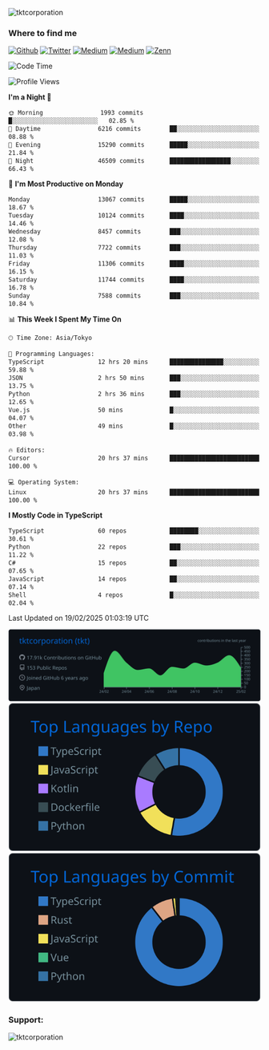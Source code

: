 <p align="left"> <img src="https://komarev.com/ghpvc/?username=tktcorporation&label=Profile%20views&color=0e75b6&style=flat" alt="tktcorporation" /> </p>

<h3>Where to find me</h3>
<p>
<a href="https://github.com/tktcorporation" target="_blank"><img alt="Github" src="https://img.shields.io/badge/GitHub-%2312100E.svg?&style=for-the-badge&logo=Github&logoColor=white" /></a>
<a href="https://twitter.com/tktcorporation" target="_blank"><img alt="Twitter" src="https://img.shields.io/badge/twitter-%231DA1F2.svg?&style=for-the-badge&logo=twitter&logoColor=white" /></a>
<a href="https://www.linkedin.com/in/tktcorporation" target="_blank"><img alt="Medium" src="https://img.shields.io/badge/linkdin-0a66c2.svg?&style=for-the-badge&logo=linkedin&logoColor=white" /></a>
<a href="https://qiita.com/tktcorporation" target="_blank"><img alt="Medium" src="https://img.shields.io/badge/qiita-55C500.svg?&style=for-the-badge&logo=qiita&logoColor=white" /></a>
<a href="https://zenn.dev/tktcorporation" target="_blank"><img alt="Zenn" src="https://img.shields.io/badge/Zenn-3EA8FF.svg?&style=for-the-badge&logo=Zenn&logoColor=white" /></a>
</p>
  
<!--START_SECTION:waka-->
![Code Time](http://img.shields.io/badge/Code%20Time-2%2C154%20hrs%2050%20mins-blue)

![Profile Views](http://img.shields.io/badge/Profile%20Views-3-blue)

**I'm a Night 🦉** 

```text
🌞 Morning                1993 commits        █░░░░░░░░░░░░░░░░░░░░░░░░   02.85 % 
🌆 Daytime                6216 commits        ██░░░░░░░░░░░░░░░░░░░░░░░   08.88 % 
🌃 Evening                15290 commits       █████░░░░░░░░░░░░░░░░░░░░   21.84 % 
🌙 Night                  46509 commits       █████████████████░░░░░░░░   66.43 % 
```
📅 **I'm Most Productive on Monday** 

```text
Monday                   13067 commits       █████░░░░░░░░░░░░░░░░░░░░   18.67 % 
Tuesday                  10124 commits       ████░░░░░░░░░░░░░░░░░░░░░   14.46 % 
Wednesday                8457 commits        ███░░░░░░░░░░░░░░░░░░░░░░   12.08 % 
Thursday                 7722 commits        ███░░░░░░░░░░░░░░░░░░░░░░   11.03 % 
Friday                   11306 commits       ████░░░░░░░░░░░░░░░░░░░░░   16.15 % 
Saturday                 11744 commits       ████░░░░░░░░░░░░░░░░░░░░░   16.78 % 
Sunday                   7588 commits        ███░░░░░░░░░░░░░░░░░░░░░░   10.84 % 
```


📊 **This Week I Spent My Time On** 

```text
🕑︎ Time Zone: Asia/Tokyo

💬 Programming Languages: 
TypeScript               12 hrs 20 mins      ███████████████░░░░░░░░░░   59.88 % 
JSON                     2 hrs 50 mins       ███░░░░░░░░░░░░░░░░░░░░░░   13.75 % 
Python                   2 hrs 36 mins       ███░░░░░░░░░░░░░░░░░░░░░░   12.65 % 
Vue.js                   50 mins             █░░░░░░░░░░░░░░░░░░░░░░░░   04.07 % 
Other                    49 mins             █░░░░░░░░░░░░░░░░░░░░░░░░   03.98 % 

🔥 Editors: 
Cursor                   20 hrs 37 mins      █████████████████████████   100.00 % 

💻 Operating System: 
Linux                    20 hrs 37 mins      █████████████████████████   100.00 % 
```

**I Mostly Code in TypeScript** 

```text
TypeScript               60 repos            ████████░░░░░░░░░░░░░░░░░   30.61 % 
Python                   22 repos            ███░░░░░░░░░░░░░░░░░░░░░░   11.22 % 
C#                       15 repos            ██░░░░░░░░░░░░░░░░░░░░░░░   07.65 % 
JavaScript               14 repos            ██░░░░░░░░░░░░░░░░░░░░░░░   07.14 % 
Shell                    4 repos             █░░░░░░░░░░░░░░░░░░░░░░░░   02.04 % 
```




 Last Updated on 19/02/2025 01:03:19 UTC
<!--END_SECTION:waka-->

[![](https://raw.githubusercontent.com/tktcorporation/tktcorporation/master/profile-summary-card-output/github_dark/0-profile-details.svg)](https://github.com/vn7n24fzkq/github-profile-summary-cards)
[![](https://raw.githubusercontent.com/tktcorporation/tktcorporation/master/profile-summary-card-output/github_dark/1-repos-per-language.svg)](https://github.com/vn7n24fzkq/github-profile-summary-cards) [![](https://raw.githubusercontent.com/tktcorporation/tktcorporation/master/profile-summary-card-output/github_dark/2-most-commit-language.svg)](https://github.com/vn7n24fzkq/github-profile-summary-cards)

<h3 align="left">Support:</h3>
<p><a href="https://www.buymeacoffee.com/tktcorporation"> <img align="left" src="https://cdn.buymeacoffee.com/buttons/v2/default-yellow.png" height="50" width="210" alt="tktcorporation" /></a></p><br><br>

